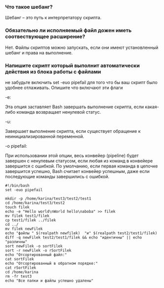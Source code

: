 ### Что такое шебанг?
Шебанг – это путь к интерпретатору скрипта. 

### Обязательно ли исполняемый файл дожен иметь соотвествующее расширение?
Нет. Файлы скриптов можно запускать, если они имеют установленный шебанг и права на выполнение.

### Напишите скрипт который выполнит автоматически действия из блока работы с файлами
не забудьте включить set -euo pipefail для того что бы ваш скрипт было удобнее отлаживать. Опишите что включают эти флаги

-e:

Эта опция заставляет Bash завершать выполнение скрипта, если какая-либо команда возвращает ненулевой статус.

-u:

Завершает выполнение скрипта, если существует обращение к неинициализированной переменной. 

-o pipefail:

При использовании этой опции, весь конвейер (pipeline) будет завершен с ненулевым статусом, если любая из команд 
в конвейере завершится с ошибкой. По умолчанию, если первая команда в цепочке завершится успешно, 
Bash считает конвейер успешным, даже если последующие команды завершились с ошибкой. 

```
#!/bin/bash
set -euo pipefail

mkdir -p /home/karina/test3/test2/test1
cd /home/karina/test3/test2
touch filek
echo -e "Hello world\nWorld hello\naboba" >> filek
mv filek test1/filek
cp test1/filek ../filek
cd ../
mv filek newFilek
echo "файлы " $(realpath newfilek)  "и" $(realpath test2/test1/filek) 
diff -q newFilek test2/test1/filek && echo "идентичны" || echo "различны"
sort newFilek -o sortFilek
sort -r newFilek -o rSortFilek
echo "Отсортированный файл:"
cat sortFilek
echo "Отсортированный в обратном порядке:"
cat rSortFilek
cd /home/karina
rm -fr test3
echo "Все папки и файлы успешно удалены"
```

